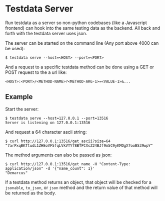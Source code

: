 # Testdata Server

Run testdata as a server so non-python codebases (like a Javascript frontend) can hook into the same testing data as the backend. All back and forth with the testdata server uses json.

The server can be started on the command line (Any port above 4000 can be used):

```
$ testdata serve --host=<HOST> --port=<PORT>
```

And a request to a specific testdata method can be done using a GET or POST request to the a url like:

```
<HOST>:<PORT>/<METHOD-NAME>?<METHOD-ARG-1>=<VALUE-1>&...
```

## Example

Start the server:

```
$ testdata serve --host=127.0.0.1 --port=13516
Server is listening on 127.0.0.1:13516
```

And request a 64 character ascii string:

```
$ curl http://127.0.0.1:13516/get_ascii?size=64
"7arPxqBKTtudL1ZHEoVF5fqLVkVTY78BTPCXsZ24BJf9m5C9yKMOgX7ooBS39wpY"
```

The method arguments can also be passed as json:

```
$ curl http://127.0.0.1:13516/get_name -H "Content-Type: application/json" -d '{"name_count": 1}'
"Demarcus"
```

If a testdata method returns an object, that object will be checked for a `jsonable`, `to_json`, or `json` method and the return value of that method will be returned as the body.